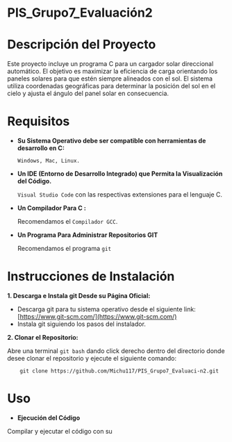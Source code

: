 # PIS_Grupo7_Evaluación2
# Descripción del Proyecto
Este proyecto incluye un programa C para un cargador solar direccional automático. El objetivo es maximizar la eficiencia de carga orientando los paneles solares para que estén siempre alineados con el sol. El sistema utiliza coordenadas geográficas para determinar la posición del sol en el cielo y ajusta el ángulo del panel solar en consecuencia.
# Requisitos
- **Su Sistema Operativo debe ser compatible con herramientas de desarrollo en C:** 

  `Windows, Mac, Linux.`
- **Un IDE (Entorno de Desarrollo Integrado) que Permita la Visualización del Código.** 

  `Visual Studio Code` con las respectivas extensiones para el lenguaje C.
- **Un Compilador Para C :**
   
  Recomendamos el `Compilador GCC`.

- **Un Programa Para Administrar Repositorios GIT**

  Recomendamos el programa    `git`

# Instrucciones de Instalación
**1. Descarga e Instala git Desde su Página Oficial:**
- Descarga git para tu sistema operativo desde el siguiente link: [https://www.git-scm.com/](https://www.git-scm.com/)
- Instala git siguiendo los pasos del instalador. 

**2. Clonar el Repositorio:** 
    
Abre una terminal `git bash` dando click derecho dentro del directorio donde desee clonar el repositorio y ejecute el siguiente comando:
    
        git clone https://github.com/Michu117/PIS_Grupo7_Evaluaci-n2.git



# Uso
- **Ejecución del Código**

Compilar y ejecutar el código con su
